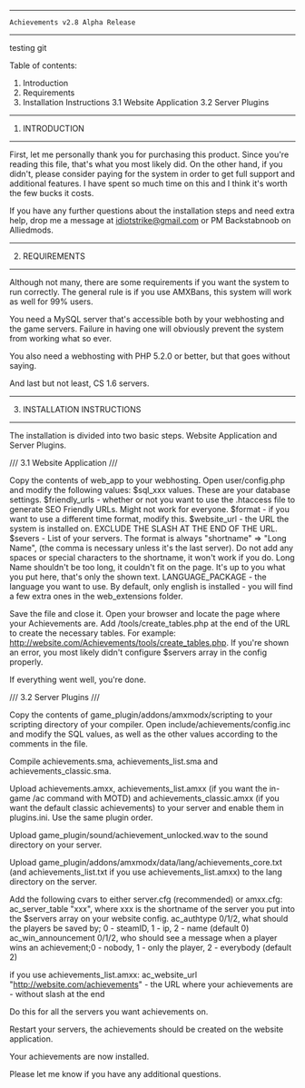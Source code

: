 
*********************************************
	Achievements v2.8 Alpha Release
*********************************************
testing git


Table of contents:
1. Introduction
2. Requirements
3. Installation Instructions
	3.1 Website Application
	3.2 Server Plugins
  


---------------------
1. INTRODUCTION
---------------------
First, let me personally thank you for purchasing this product. Since you're reading
this file, that's what you most likely did. On the other hand, if you didn't, please
consider paying for the system in order to get full support and additional features. I have
spent so much time on this and I think it's worth the few bucks it costs.

If you have any further questions about the installation steps and need extra help, drop me a message
at idiotstrike@gmail.com or PM Backstabnoob on Alliedmods.


---------------------
2. REQUIREMENTS
---------------------
Although not many, there are some requirements if you want the system to run correctly. The general rule 
is if you use AMXBans, this system will work as well for 99% users.

You need a MySQL server that's accessible both by your webhosting and the game servers. Failure in having one
will obviously prevent the system from working what so ever.

You also need a webhosting with PHP 5.2.0 or better, but that goes without saying.

And last but not least, CS 1.6 servers.


--------------------
3. INSTALLATION INSTRUCTIONS
--------------------
The installation is divided into two basic steps. Website Application and Server Plugins.

///
3.1 Website Application
///

Copy the contents of web_app to your webhosting. Open user/config.php and modify the following values:
$sql_xxx values. These are your database settings.
$friendly_urls - whether or not you want to use the .htaccess file to generate SEO Friendly URLs. Might not work for everyone.
$format - if you want to use a different time format, modify this.
$website_url - the URL the system is installed on. EXCLUDE THE SLASH AT THE END OF THE URL.
$severs - List of your servers. The format is always "shortname" => "Long Name", (the comma is necessary unless it's the last server).
	Do not add any spaces or special characters to the shortname, it won't work if you do. Long Name shouldn't be too long,
	it couldn't fit on the page. It's up to you what you put here, that's only the shown text.
LANGUAGE_PACKAGE - the language you want to use. By default, only english is installed - you will find a few extra ones in the web_extensions folder.

Save the file and close it. Open your browser and locate the page where your Achievements are. Add /tools/create_tables.php at the end of the URL to create
the necessary tables. For example: http://website.com/Achievements/tools/create_tables.php. If you're shown an error, you most likely didn't configure $servers 
array in the config properly.

If everything went well, you're done.

///
3.2 Server Plugins
///

Copy the contents of game_plugin/addons/amxmodx/scripting to your scripting directory of your compiler. Open include/achievements/config.inc and modify 
the SQL values, as well as the other values according to the comments in the file.

Compile achievements.sma, achievements_list.sma and achievements_classic.sma.

Upload achievements.amxx, achievements_list.amxx (if you want the in-game /ac command with MOTD) and 
achievements_classic.amxx (if you want the default classic achievements) to your server and enable them in plugins.ini. Use the same plugin order.

Upload game_plugin/sound/achievement_unlocked.wav to the sound directory on your server.

Upload game_plugin/addons/amxmodx/data/lang/achievements_core.txt (and achievements_list.txt if you use achievements_list.amxx) 
to the lang directory on the server.

Add the following cvars to either server.cfg (recommended) or amxx.cfg:
ac_server_table "xxx", where xxx is the shortname of the server you put into the $servers array on your website config.
ac_authtype 0/1/2, what should the players be saved by; 0 - steamID, 1 - ip, 2 - name (default 0)
ac_win_announcement 0/1/2, who should see a message when a player wins an achievement;0 - nobody, 1 - only the player, 2 - everybody (default 2)

if you use achievements_list.amxx:
ac_website_url "http://website.com/achievements" - the URL where your achievements are - without slash at the end

Do this for all the servers you want achievements on.

Restart your servers, the achievements should be created on the website application.


Your achievements are now installed.


Please let me know if you have any additional questions.